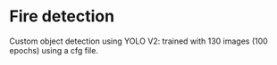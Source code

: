 # Fire detection

Custom object detection using YOLO V2: trained with 130 images (100 epochs) using a cfg file. 


